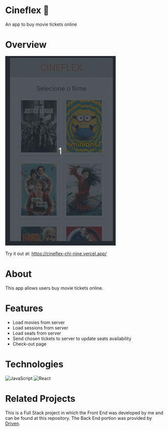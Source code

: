# Cineflex &#127909;

An app to buy movie tickets online

# Overview
<img src="https://github.com/renatainacio/Cineflex/blob/main/src/Cineflex.gif">

Try it out at: https://cineflex-chi-nine.vercel.app/

# About
This app allows users buy movie tickets online.

# Features
- Load movies from server
- Load sessions from server
- Load seats from server
- Send chosen tickets to server to update seats availability
- Check-out page

 
# Technologies
  ![JavaScript](https://img.shields.io/badge/javascript-%23323330.svg?style=for-the-badge&logo=javascript&logoColor=%23F7DF1E)
	![React](https://img.shields.io/badge/react-%2320232a.svg?style=for-the-badge&logo=react&logoColor=%2361DAFB)

# Related Projects
This is a Full Stack project in which the Front End was developed by me and can be found at this repository.
The Back End portion was provided by <a href="https://www.driven.com.br">Driven</a>.
